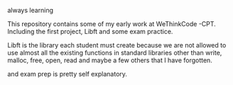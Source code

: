
always learning

This repository contains some of my early work at WeThinkCode -CPT. 
Including the first project, Libft and some exam practice. 

Libft is the library each student must create because we are not allowed to use almost all the existing functions in standard libraries
other than write, malloc, free, open, read and maybe a few others that I have forgotten. 

and exam prep is pretty self explanatory. 
